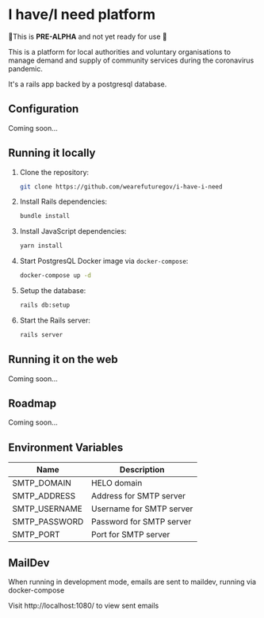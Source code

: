 # I have/I need platform

🚨This is **PRE-ALPHA** and not yet ready for use 🚨

This is a platform for local authorities and voluntary organisations to manage demand and supply of community services during the coronavirus pandemic.

It's a rails app backed by a postgresql database.

## Configuration

Coming soon...

## Running it locally

1. Clone the repository:

    ```bash
    git clone https://github.com/wearefuturegov/i-have-i-need
    ```
1. Install Rails dependencies:

    ```bash
    bundle install
    ```

1. Install JavaScript dependencies:

    ```bash
    yarn install
    ```

1. Start PostgresQL Docker image via `docker-compose`:

    ```bash
    docker-compose up -d
    ```

1. Setup the database:

    ```bash
    rails db:setup
    ```

1. Start the Rails server:

    ```bash
    rails server
    ```

## Running it on the web

Coming soon...

## Roadmap

Coming soon...

## Environment Variables

| Name          | Description              |
|---------------|--------------------------|
| SMTP_DOMAIN   | HELO domain              |
| SMTP_ADDRESS  | Address for SMTP server  |
| SMTP_USERNAME | Username for SMTP server |
| SMTP_PASSWORD | Password for SMTP server |
| SMTP_PORT     | Port for SMTP server     |

## MailDev
When running in development mode, emails are sent to maildev, running via docker-compose

Visit http://localhost:1080/ to view sent emails
